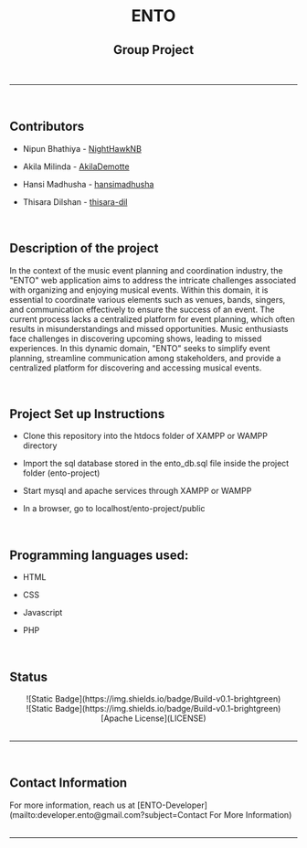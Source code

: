 <div align="center"><h1>ENTO</h1></div>



<div align="center"><h2>Group Project</h2></div>

<br/>

---

<br/>

<h2>Contributors</h2>


* Nipun Bhathiya - [NightHawkNB](https://github.com/NightHawkNB)

* Akila Milinda - [AkilaDemotte](https://github.com/AkilaDemotte)

* Hansi Madhusha - [hansimadhusha](https://github.com/hansimadhusha)

* Thisara Dilshan - [thisara-dil](https://github.com/thisara-dil)

<br/>


<h2>Description of the project</h2>


<p>
In the context of the music event planning and coordination industry, the "ENTO" web
application aims to address the intricate challenges associated with organizing and enjoying
musical events. Within this domain, it is essential to coordinate various elements such as
venues, bands, singers, and communication effectively to ensure the success of an event. The
current process lacks a centralized platform for event planning, which often results in
misunderstandings and missed opportunities. Music enthusiasts face challenges in discovering
upcoming shows, leading to missed experiences. In this dynamic domain, "ENTO" seeks to
simplify event planning, streamline communication among stakeholders, and provide a
centralized platform for discovering and accessing musical events.
</p>


<br/>


<h2>Project Set up Instructions</h2>
<p>

* Clone this repository into the htdocs folder of XAMPP or WAMPP directory

* Import the sql database stored in the ento_db.sql file inside the project folder (ento-project)

* Start mysql and apache services through XAMPP or WAMPP

* In a browser, go to localhost/ento-project/public

</p>

<br/>

<h2>Programming languages used:</h2>

- HTML

- CSS

- Javascript

- PHP

<br/>


<h2>Status</h2>
<div align="center">
![Static Badge](https://img.shields.io/badge/Build-v0.1-brightgreen) <br/>
![Static Badge](https://img.shields.io/badge/Build-v0.1-brightgreen) <br/>
[Apache License](LICENSE)  
</div>

<br/>

---

<br/>

<h2>Contact Information</h2>
For more information, reach us at [ENTO-Developer](mailto:developer.ento@gmail.com?subject=Contact For More Information)

<br/>

<br/>

---
